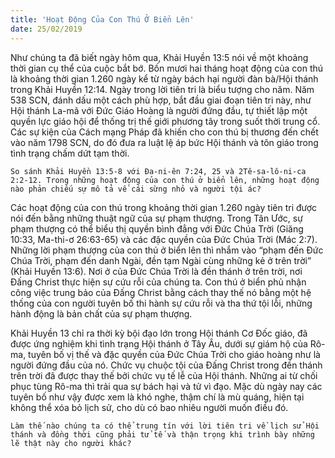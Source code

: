 ```yaml
---
title: 'Hoạt Động Của Con Thú Ở Biển Lên'
date: 25/02/2019
---
```


Như chúng ta đã biết ngày hôm qua, Khải Huyền 13:5 nói về một khoảng thời gian cụ thể của cuộc bắt bớ. Bốn mươi hai tháng hoạt động của con thú là khoảng thời gian 1.260 ngày kể từ ngày bách hại người đàn bà/Hội thánh trong Khải Huyền 12:14. Ngày trong lời tiên tri là biểu tượng cho năm. Năm 538 SCN, đánh dấu một cách phù hợp, bắt đầu giai đoạn tiên tri này, như Hội thánh La-mã với Đức Giáo Hoàng là người đứng đầu, tự thiết lập một quyền lực giáo hội để thống trị thế giới phương tây trong suốt thời trung cổ. Các sự kiện của Cách mạng Pháp đã khiến cho con thú bị thương đến chết vào năm 1798 SCN, do đó đưa ra luật lệ áp bức Hội thánh và tôn giáo trong tình trạng chấm dứt tạm thời.

`So sánh Khải Huyền 13:5-8 với Đa-ni-ên 7:24, 25 và 2Tê-sa-lô-ni-ca 2:2-12. Trong những hoạt động của con thú ở biển lên, những hoạt động nào phản chiếu sự mô tả về cái sừng nhỏ và người tội ác?` 	
	
Các hoạt động của con thú trong khoảng thời gian 1.260 ngày tiên tri được nói đến bằng những thuật ngữ của sự phạm thượng. Trong Tân Ước, sự phạm thượng có thể biểu thị quyền bình đẳng với Đức Chúa Trời (Giăng 10:33, Ma-thi-ơ 26:63-65) và các đặc quyền của Đức Chúa Trời (Mác 2:7). Những lời phạm thượng của con thú ở biển lên thì nhắm vào “phạm đến Đức Chúa Trời, phạm đến danh Ngài, đền tạm Ngài cùng những kẻ ở trên trời” (Khải Huyền 13:6). Nơi ở của Đức Chúa Trời là đền thánh ở trên trời, nơi Đấng Christ thực hiện sự cứu rỗi của chúng ta. Con thú ở biển phủ nhận công việc trung bảo của Đấng Christ bằng cách thay thế nó bằng một hệ thống của con người tuyên bố thi hành sự cứu rỗi và tha thứ tội lỗi, những hành động là bản chất của sự phạm thượng.

Khải Huyền 13 chỉ ra thời kỳ bội đạo lớn trong Hội thánh Cơ Đốc giáo, đã được ứng nghiệm khi tình trạng Hội thánh ở Tây Âu, dưới sự giám hộ của Rô-ma, tuyên bố vị thế và đặc quyền của Đức Chúa Trời cho giáo hoàng như là người đứng đầu của nó. Chức vụ chuộc tội của Đấng Christ trong đền thánh trên trời đã được thay thế bởi chức vụ tế lễ của Hội thánh. Những ai từ chối phục tùng Rô-ma thì trải qua sự bách hại và tử vì đạo. Mặc dù ngày nay các tuyên bố như vậy được xem là khó nghe, thậm chí là mù quáng, hiện tại không thể xóa bỏ lịch sử, cho dù có bao nhiêu người muốn điều đó.

`Làm thế nào chúng ta có thể trung tín với lời tiên tri về lịch sử Hội thánh và đồng thời cũng phải tử tế và thận trọng khi trình bày những lẽ thật này cho người khác?`